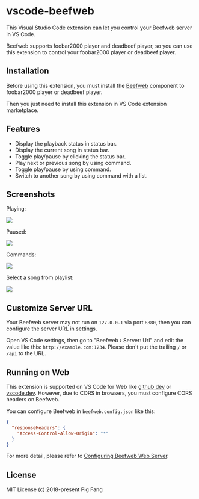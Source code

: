 # vscode-beefweb

This Visual Studio Code extension can let you control your Beefweb server in VS Code.

Beefweb supports foobar2000 player and deadbeef player,
so you can use this extension to control your foobar2000 player or deadbeef player.

## Installation

Before using this extension, you must install the [Beefweb](https://github.com/hyperblast/beefweb) component to foobar2000 player or deadbeef player.

Then you just need to install this extension in VS Code extension marketplace.

## Features

- Display the playback status in status bar.
- Display the current song in status bar.
- Toggle play/pause by clicking the status bar.
- Play next or previous song by using command.
- Toggle play/pause by using command.
- Switch to another song by using command with a list.

## Screenshots

Playing:

![](https://media.githubusercontent.com/media/g-plane/vscode-beefweb/master/media/playing.png)

Paused:

![](https://media.githubusercontent.com/media/g-plane/vscode-beefweb/master/media/paused.png)

Commands:

![](https://media.githubusercontent.com/media/g-plane/vscode-beefweb/master/media/commands.png)

Select a song from playlist:

![](https://media.githubusercontent.com/media/g-plane/vscode-beefweb/master/media/list.png)

## Customize Server URL

Your Beefweb server may not run on `127.0.0.1` via port `8880`,
then you can configure the server URL in settings.

Open VS Code settings, then go to "Beefweb › Server: Url" and edit the value like this: `http://example.com:1234`.
Please don't put the trailing `/` or `/api` to the URL.

## Running on Web

This extension is supported on VS Code for Web like [github.dev](https://github.dev) or [vscode.dev](https://vscode.dev).
However, due to CORS in browsers, you must configure CORS headers on Beefweb.

You can configure Beefweb in `beefweb.config.json` like this:

```json
{
  "responseHeaders": {
    "Access-Control-Allow-Origin": "*"
  }
}
```

For more detail, please refer to [Configuring Beefweb Web Server](https://github.com/hyperblast/beefweb/blob/master/docs/advanced-config.md#web-server-settings).

## License

MIT License (c) 2018-present Pig Fang
